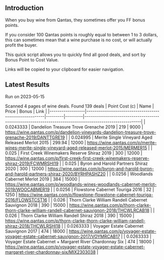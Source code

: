 ## Introduction

When you buy wine from Qantas, they sometimes offer you FF bonus points. 

If you consider 100 Qantas points is roughly equal to between 1 to 3 dollars, this can sometimes mean that a wine purchase is no cost, or will actually profit the buyer.

This quick script allows you to quickly find all good deals, and sort by Bonus Point to Cost Value.

Links will be copied to your clipboard for easier navigation.

## Latest Results

Run on 2023-05-15

Scanned 4 pages of wine deals.
Found 139 deals
|   Point Cost (c) | Name                                                    |   Price |   Bonus | Link                                                                                                      |
|------------------|---------------------------------------------------------|---------|---------|-----------------------------------------------------------------------------------------------------------|
|        0.0243333 | Dandelion Treasure Trove Grenache 2019                  |  219    |    9000 | https://wine.qantas.com/p/dandelion-vineyards-dandelion-treasure-trove-grenache-2019/DANTTGRE19           |
|        0.024995  | Merite Single Vineyard Aged Released Merlot 2015        |  299.94 |   12000 | https://wine.qantas.com/p/merite-wines-merite-single-vineyard-aged-released-merlot-2015/MERMER15          |
|        0.025     | First Creek Winemakers Reserve Shiraz 2019              |  300    |   12000 | https://wine.qantas.com/p/first-creek-first-creek-winemakers-reserve-shiraz-2019/FCWMRSHI19               |
|        0.025     | Byron and Harold Partners Shiraz 2020                   |  300    |   12000 | https://wine.qantas.com/p/byron-and-harold-byron-and-harold-partners-shiraz-2020/BYRHPASHZ20              |
|        0.0256    | Woodlands Cabernet Merlot 2019                          |  384    |   15000 | https://wine.qantas.com/p/woodlands-wines-woodlands-cabernet-merlot-2019/WOOCABMER19                      |
|        0.0256    | Flowstone Cabernet Touriga 2016                         |   32    |    1250 | https://wine.qantas.com/p/flowstone-flowstone-cabernet-touriga-2016/FLOWSTCST16                           |
|        0.026     | Thorn Clarke William Randell Cabernet Sauvignon 2018    |  390    |   15000 | https://wine.qantas.com/p/thorn-clarke-thorn-clarke-william-randell-cabernet-sauvignon-2018/THCWLRCAB18   |
|        0.026     | Thorn Clarke William Randell Shiraz 2018                |  390    |   15000 | https://wine.qantas.com/p/thorn-clarke-thorn-clarke-william-randell-shiraz-2018/THCWLRSHI18               |
|        0.0263333 | Voyager Estate Cabernet Sauvignon 2017                  |  474    |   18000 | https://wine.qantas.com/p/voyager-estate-voyager-estate-cabernet-sauvignon-2017/VOYMRCAB17                |
|        0.0263333 | Voyager Estate Cabernet + Margaret River Chardonnay Six |  474    |   18000 | https://wine.qantas.com/p/voyager-estate-voyager-estate-cabernet-margaret-river-chardonnay-six/MIX2303038 |

